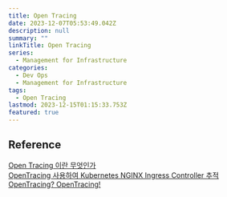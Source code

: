```yaml
---
title: Open Tracing
date: 2023-12-07T05:53:49.042Z
description: null
summary: ""
linkTitle: Open Tracing
series:  
  - Management for Infrastructure
categories:
  - Dev Ops
  - Management for Infrastructure
tags:
  - Open Tracing
lastmod: 2023-12-15T01:15:33.753Z
featured: true
---
```


## Reference

[Open Tracing 이란 무엇인가](https://haleyryu.gitbook.io/engineer/open-tracing/open-tracing)  
[OpenTracing 사용하여 Kubernetes NGINX Ingress Controller 추적](https://nginxstore.com/blog/kubernetes/opentracing-%EC%82%AC%EC%9A%A9%ED%95%98%EC%97%AC-kubernetes-nginx-ingress-controller-%EC%B6%94%EC%A0%81/)  
[OpenTracing? OpenTracing!](https://www.nurinamu.com/dev/2020/02/26/opentracing/)
